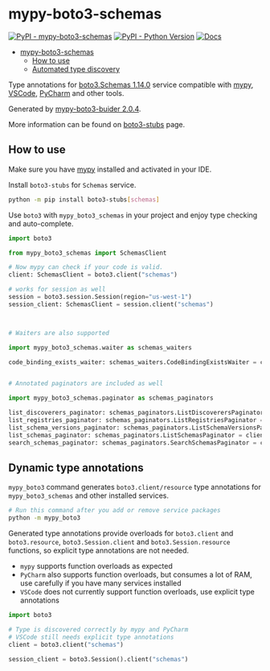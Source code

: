 # mypy-boto3-schemas

[![PyPI - mypy-boto3-schemas](https://img.shields.io/pypi/v/mypy-boto3-schemas.svg?color=blue)](https://pypi.org/project/mypy-boto3-schemas)
[![PyPI - Python Version](https://img.shields.io/pypi/pyversions/mypy-boto3-schemas.svg?color=blue)](https://pypi.org/project/mypy-boto3-schemas)
[![Docs](https://img.shields.io/readthedocs/mypy-boto3-builder.svg?color=blue)](https://mypy-boto3-builder.readthedocs.io/)

- [mypy-boto3-schemas](#mypy-boto3-schemas)
  - [How to use](#how-to-use)
  - [Automated type discovery](#automated-type-discovery)

Type annotations for
[boto3.Schemas 1.14.0](https://boto3.amazonaws.com/v1/documentation/api/1.14.0/reference/services/schemas.html#Schemas) service
compatible with [mypy](https://github.com/python/mypy), [VSCode](https://code.visualstudio.com/),
[PyCharm](https://www.jetbrains.com/pycharm/) and other tools.

Generated by [mypy-boto3-buider 2.0.4](https://github.com/vemel/mypy_boto3_builder).

More information can be found on [boto3-stubs](https://pypi.org/project/boto3-stubs/) page.

## How to use

Make sure you have [mypy](https://github.com/python/mypy) installed and activated in your IDE.

Install `boto3-stubs` for `Schemas` service.

```bash
python -m pip install boto3-stubs[schemas]
```

Use `boto3` with `mypy_boto3_schemas` in your project and enjoy type checking and auto-complete.

```python
import boto3

from mypy_boto3_schemas import SchemasClient

# Now mypy can check if your code is valid.
client: SchemasClient = boto3.client("schemas")

# works for session as well
session = boto3.session.Session(region="us-west-1")
session_client: SchemasClient = session.client("schemas")



# Waiters are also supported

import mypy_boto3_schemas.waiter as schemas_waiters

code_binding_exists_waiter: schemas_waiters.CodeBindingExistsWaiter = client.get_waiter("code_binding_exists")


# Annotated paginators are included as well

import mypy_boto3_schemas.paginator as schemas_paginators

list_discoverers_paginator: schemas_paginators.ListDiscoverersPaginator = client.get_paginator("list_discoverers")
list_registries_paginator: schemas_paginators.ListRegistriesPaginator = client.get_paginator("list_registries")
list_schema_versions_paginator: schemas_paginators.ListSchemaVersionsPaginator = client.get_paginator("list_schema_versions")
list_schemas_paginator: schemas_paginators.ListSchemasPaginator = client.get_paginator("list_schemas")
search_schemas_paginator: schemas_paginators.SearchSchemasPaginator = client.get_paginator("search_schemas")
```

## Dynamic type annotations

`mypy_boto3` command generates `boto3.client/resource` type annotations for
`mypy_boto3_schemas` and other installed services.

```bash
# Run this command after you add or remove service packages
python -m mypy_boto3
```

Generated type annotations provide overloads for `boto3.client` and `boto3.resource`,
`boto3.Session.client` and `boto3.Session.resource` functions,
so explicit type annotations are not needed.

- `mypy` supports function overloads as expected
- `PyCharm` also supports function overloads, but consumes a lot of RAM, use carefully if you have many services installed
- `VSCode` does not currently support function overloads, use explicit type annotations

```python
import boto3

# Type is discovered correctly by mypy and PyCharm
# VSCode still needs explicit type annotations
client = boto3.client("schemas")

session_client = boto3.Session().client("schemas")
```